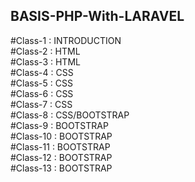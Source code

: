 ## BASIS-PHP-With-LARAVEL

#Class-1 : INTRODUCTION <br/>
#Class-2 : HTML <br/>
#Class-3 : HTML <br/>
#Class-4 : CSS <br/>
#Class-5 : CSS <br/>
#Class-6 : CSS <br/>
#Class-7 : CSS <br/>
#Class-8 : CSS/BOOTSTRAP <br/>
#Class-9 : BOOTSTRAP <br/>
#Class-10 : BOOTSTRAP <br/>
#Class-11 : BOOTSTRAP <br/>
#Class-12 : BOOTSTRAP <br/>
#Class-13 : BOOTSTRAP
